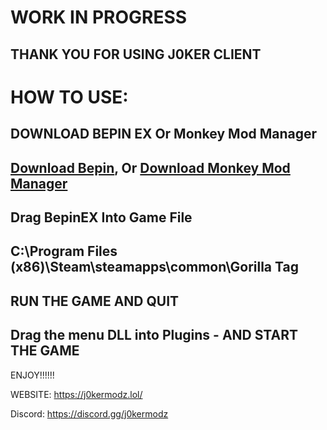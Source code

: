# WORK IN PROGRESS

THANK YOU FOR USING J0KER CLIENT
---------------------------
# HOW TO USE:
               
DOWNLOAD BEPIN EX Or Monkey Mod Manager
---------------------------
[Download Bepin](https://github.com/BepInEx/BepInEx/releases/tag/v5.4.21), Or 
[Download Monkey Mod Manager](https://github.com/DeadlyKitten/MonkeModManager/releases)
---------------------------
Drag BepinEX Into Game File
---------------------------
C:\Program Files (x86)\Steam\steamapps\common\Gorilla Tag
----------------------------
RUN THE GAME AND QUIT
------------
Drag the menu DLL into Plugins - AND START THE GAME
------------

ENJOY!!!!!!
   
                                                                                                      
WEBSITE: https://j0kermodz.lol/

Discord: https://discord.gg/j0kermodz
